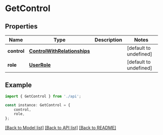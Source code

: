 # GetControl


## Properties

Name | Type | Description | Notes
------------ | ------------- | ------------- | -------------
**control** | [**ControlWithRelationships**](ControlWithRelationships.md) |  | [default to undefined]
**role** | [**UserRole**](UserRole.md) |  | [default to undefined]

## Example

```typescript
import { GetControl } from './api';

const instance: GetControl = {
    control,
    role,
};
```

[[Back to Model list]](../README.md#documentation-for-models) [[Back to API list]](../README.md#documentation-for-api-endpoints) [[Back to README]](../README.md)
